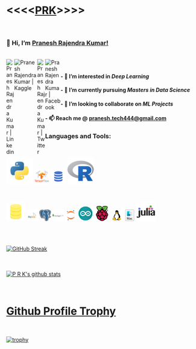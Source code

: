 # <<<<[**PRK**](https://www.linkedin.com/in/praneshrajendrakumar/)>>>>

<br /> 


### 👋 Hi, I’m [Pranesh Rajendra Kumar!](https://www.kaggle.com/praneshrajendrakumar)  

<br />

<a href="https://www.linkedin.com/in/praneshrajendrakumar/">
  <img align="left" alt="Pranesh Rajendra Kumar | Linkedin" width="21px" src="https://user-images.githubusercontent.com/39052945/123924811-f1893900-d9a7-11eb-8b8a-fd0075036bc7.png" />
</a>

<a href="https://www.kaggle.com/praneshrajendrakumar">
  <img align="left" alt="Pranesh Rajendra Kumar | Kaggle" width="61px" src="https://user-images.githubusercontent.com/39052945/123926555-9bb59080-d9a9-11eb-9eef-511f29ebe421.png" />
</a>

<a href="https://twitter.com/Pranesh_P_R_K">
  <img align="left" alt="Pranesh Rajendra Kumar | Twitter" width="21px" src="https://raw.githubusercontent.com/anuraghazra/anuraghazra/master/assets/twitter.svg" />
</a>

<a href="https://www.facebook.com/pranesh.rajendrakumar/">
  <img align="left" alt="Pranesh Rajendra Kumar | Facebook" width="41px" src="https://user-images.githubusercontent.com/39052945/123927469-812fe700-d9aa-11eb-8b12-993a19e0be82.png" />
</a>

<br />

#### - 👀 I’m interested in *Deep Learning*
#### - 🌱 I’m currently pursuing *Masters in Data Science*
#### - 💞️ I’m looking to collaborate on *ML Projects*
#### - 📫 Reach me @ pranesh.tech444@gmail.com

### **Languages and Tools:**  

<br />

<code><img height="70" src="https://raw.githubusercontent.com/github/explore/80688e429a7d4ef2fca1e82350fe8e3517d3494d/topics/python/python.png"></code>
<code><img height="40" src="https://raw.githubusercontent.com/github/explore/80688e429a7d4ef2fca1e82350fe8e3517d3494d/topics/tensorflow/tensorflow.png"></code>
<code><img height="40" src="https://raw.githubusercontent.com/github/explore/80688e429a7d4ef2fca1e82350fe8e3517d3494d/topics/sql/sql.png"></code>
<code><img height="70" src="https://raw.githubusercontent.com/github/explore/80688e429a7d4ef2fca1e82350fe8e3517d3494d/topics/r/r.png"></code>

<br />

<code><img height="50" src="https://raw.githubusercontent.com/github/explore/285d19f261b6d469fd8a309dddb234371d7be462/topics/database/database.png"></code>
<code><img height="30" src="https://raw.githubusercontent.com/github/explore/80688e429a7d4ef2fca1e82350fe8e3517d3494d/topics/mysql/mysql.png"></code>
<code><img height="30" src="https://raw.githubusercontent.com/github/explore/80688e429a7d4ef2fca1e82350fe8e3517d3494d/topics/postgresql/postgresql.png"></code>
<code><img height="30" src="https://raw.githubusercontent.com/github/explore/80688e429a7d4ef2fca1e82350fe8e3517d3494d/topics/mongodb/mongodb.png"></code>
<code><img height="30" src="https://raw.githubusercontent.com/github/explore/80688e429a7d4ef2fca1e82350fe8e3517d3494d/topics/jupyter-notebook/jupyter-notebook.png"></code>
<code><img height="40" src="https://raw.githubusercontent.com/github/explore/80688e429a7d4ef2fca1e82350fe8e3517d3494d/topics/arduino/arduino.png"></code>
<code><img height="40" src="https://raw.githubusercontent.com/github/explore/80688e429a7d4ef2fca1e82350fe8e3517d3494d/topics/raspberry-pi/raspberry-pi.png"></code>
<code><img height="30" src="https://raw.githubusercontent.com/github/explore/80688e429a7d4ef2fca1e82350fe8e3517d3494d/topics/linux/linux.png"></code>
<code><img height="30" src="https://raw.githubusercontent.com/github/explore/80688e429a7d4ef2fca1e82350fe8e3517d3494d/topics/macos/macos.png"></code>
<code><img height="50" src="https://raw.githubusercontent.com/github/explore/49e13f12be05e7e3f3616bb7a5030d70b259f320/topics/julia/julia.png"></code>

<br />

<br />

[![GitHub Streak](http://github-readme-streak-stats.herokuapp.com?user=PraneshRajendraKumar&theme=flag-india&hide_border=true&include_all_commits)](https://git.io/streak-stats)

<br />

<br />

  <a href="https://github.com/anuraghazra/github-readme-stats">
  <img align="center" src="https://github-readme-stats.anuraghazra1.vercel.app/api?username=PraneshRajendraKumar&show_icons=true&include_all_commits&include_all_stars=true&theme=material-palenight" alt="P R K's github stats" />
</a>

<br />

<br />

<br />

# [Github Profile Trophy]()

<br />

[![trophy](https://github-profile-trophy.vercel.app/?username=PraneshRajendraKumar&margin-w=55&theme=buddhism&include_all_commits&include_all_stars&include_all_repositories)](https://github.com/ryo-ma/github-profile-trophy)

<br />



